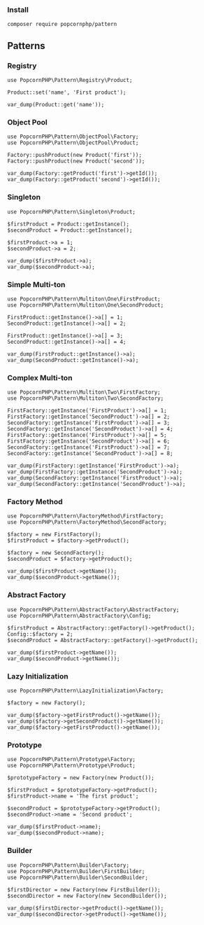 ### Install

    composer require popcornphp/pattern


## Patterns

### Registry

    use PopcornPHP\Pattern\Registry\Product;

    Product::set('name', 'First product');
    
    var_dump(Product::get('name'));

### Object Pool

    use PopcornPHP\Pattern\ObjectPool\Factory;
    use PopcornPHP\Pattern\ObjectPool\Product;

    Factory::pushProduct(new Product('first'));
    Factory::pushProduct(new Product('second'));

    var_dump(Factory::getProduct('first')->getId());
    var_dump(Factory::getProduct('second')->getId());
    
### Singleton

    use PopcornPHP\Pattern\Singleton\Product;
    
    $firstProduct = Product::getInstance();
    $secondProduct = Product::getInstance();
    
    $firstProduct->a = 1;
    $secondProduct->a = 2;
    
    var_dump($firstProduct->a);
    var_dump($secondProduct->a);
    
### Simple Multi-ton

    use PopcornPHP\Pattern\Multiton\One\FirstProduct;
    use PopcornPHP\Pattern\Multiton\One\SecondProduct;

    FirstProduct::getInstance()->a[] = 1;
    SecondProduct::getInstance()->a[] = 2;
    
    FirstProduct::getInstance()->a[] = 3;
    SecondProduct::getInstance()->a[] = 4;
    
    var_dump(FirstProduct::getInstance()->a);
    var_dump(SecondProduct::getInstance()->a);
    
### Complex Multi-ton

    use PopcornPHP\Pattern\Multiton\Two\FirstFactory;
    use PopcornPHP\Pattern\Multiton\Two\SecondFactory;
    
    FirstFactory::getInstance('FirstProduct')->a[] = 1;
    FirstFactory::getInstance('SecondProduct')->a[] = 2;
    SecondFactory::getInstance('FirstProduct')->a[] = 3;
    SecondFactory::getInstance('SecondProduct')->a[] = 4;
    FirstFactory::getInstance('FirstProduct')->a[] = 5;
    FirstFactory::getInstance('SecondProduct')->a[] = 6;
    SecondFactory::getInstance('FirstProduct')->a[] = 7;
    SecondFactory::getInstance('SecondProduct')->a[] = 8;
    
    var_dump(FirstFactory::getInstance('FirstProduct')->a);
    var_dump(FirstFactory::getInstance('SecondProduct')->a);
    var_dump(SecondFactory::getInstance('FirstProduct')->a);
    var_dump(SecondFactory::getInstance('SecondProduct')->a);
    
### Factory Method

    use PopcornPHP\Pattern\FactoryMethod\FirstFactory;
    use PopcornPHP\Pattern\FactoryMethod\SecondFactory;

    $factory = new FirstFactory();
    $firstProduct = $factory->getProduct();
    
    $factory = new SecondFactory();
    $secondProduct = $factory->getProduct();
    
    var_dump($firstProduct->getName());
    var_dump($secondProduct->getName());
    
### Abstract Factory

    use PopcornPHP\Pattern\AbstractFactory\AbstractFactory;
    use PopcornPHP\Pattern\AbstractFactory\Config;

    $firstProduct = AbstractFactory::getFactory()->getProduct();
    Config::$factory = 2;
    $secondProduct = AbstractFactory::getFactory()->getProduct();
    
    var_dump($firstProduct->getName());
    var_dump($secondProduct->getName());
    
### Lazy Initialization

    use PopcornPHP\Pattern\LazyInitialization\Factory;

    $factory = new Factory();
    
    var_dump($factory->getFirstProduct()->getName());
    var_dump($factory->getSecondProduct()->getName());
    var_dump($factory->getFirstProduct()->getName());
    
### Prototype

    use PopcornPHP\Pattern\Prototype\Factory;
    use PopcornPHP\Pattern\Prototype\Product;
    
    $prototypeFactory = new Factory(new Product());
    
    $firstProduct = $prototypeFactory->getProduct();
    $firstProduct->name = 'The first product';
    
    $secondProduct = $prototypeFactory->getProduct();
    $secondProduct->name = 'Second product';
    
    var_dump($firstProduct->name);
    var_dump($secondProduct->name);
    
### Builder

    use PopcornPHP\Pattern\Builder\Factory;
    use PopcornPHP\Pattern\Builder\FirstBuilder;
    use PopcornPHP\Pattern\Builder\SecondBuilder;
    
    $firstDirector = new Factory(new FirstBuilder());
    $secondDirector = new Factory(new SecondBuilder());
    
    var_dump($firstDirector->getProduct()->getName());
    var_dump($secondDirector->getProduct()->getName());
